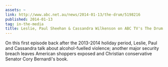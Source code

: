 ```yaml
---
assets: ~
link: http://www.abc.net.au/news/2014-01-13/the-drum/5198216
published: 2014-01-13
tag: in-the-media
title: Leslie, Paul Sheehan & Cassandra Wilkenson on ABC TV's The Drum
---
```

On this first episode back after the 2013-2014 holiday period, Leslie, Paul and Cassandra talk about alcohol-fuelled violence; another major security breach leaves American shoppers exposed and Christian conservative Senator Cory Bernardi's book. 